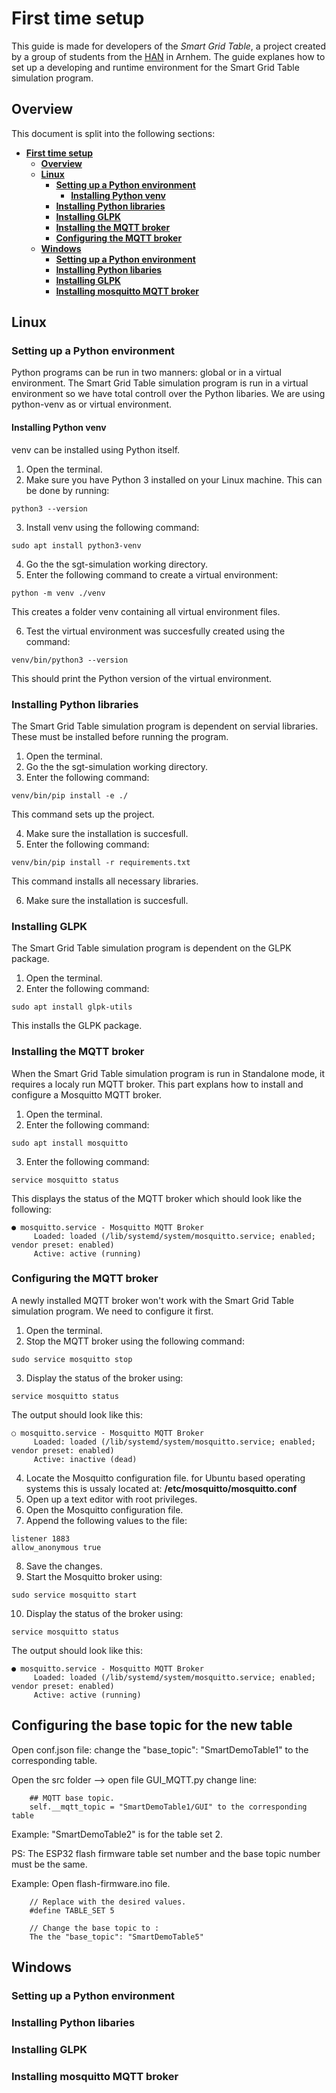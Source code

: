 # **First time setup**

This guide is made for developers of the *Smart Grid Table*, a project created by a group of students from the [HAN](https://www.hanuniversity.com/en/) in Arnhem. The guide explanes how to set up a developing and runtime environment for the Smart Grid Table simulation program.

## **Overview**
This document is split into the following sections:
- [**First time setup**](#first-time-setup)
  - [**Overview**](#overview)
  - [**Linux**](#linux)
    - [**Setting up a Python environment**](#setting-up-a-python-environment)
      - [**Installing Python venv**](#installing-python-venv)
    - [**Installing Python libraries**](#installing-python-libraries)
    - [**Installing GLPK**](#installing-glpk)
    - [**Installing the MQTT broker**](#installing-the-mqtt-broker)
    - [**Configuring the MQTT broker**](#configuring-the-mqtt-broker)
  - [**Windows**](#windows)
    - [**Setting up a Python environment**](#setting-up-a-python-environment-1)
    - [**Installing Python libaries**](#installing-python-libaries)
    - [**Installing GLPK**](#installing-glpk-1)
    - [**Installing mosquitto MQTT broker**](#installing-mosquitto-mqtt-broker)

## **Linux**

### **Setting up a Python environment**
Python programs can be run in two manners: global or in a virtual environment. The Smart Grid Table simulation program is run in a virtual environment so we have total controll over the Python libaries. We are using python-venv as or virtual environment.

#### **Installing Python venv**
venv can be installed using Python itself. 

1. Open the terminal.
2. Make sure you have Python 3 installed on your Linux machine. This can be done by running:
```
python3 --version
```
3. Install venv using the following command:
```
sudo apt install python3-venv
```

4. Go the the sgt-simulation working directory.
5. Enter the following command to create a virtual environment:
```
python -m venv ./venv
```

This creates a folder venv containing all virtual environment files.

6. Test the virtual environment was succesfully created using the command:
```
venv/bin/python3 --version
```
This should print the Python version of the virtual environment.

### **Installing Python libraries**
The Smart Grid Table simulation program is dependent on servial libraries. These must be installed before running the program.

1. Open the terminal.
2. Go the the sgt-simulation working directory.
3. Enter the following command:
```
venv/bin/pip install -e ./ 
```
This command sets up the project.

4. Make sure the installation is succesfull.
5. Enter the following command:
```
venv/bin/pip install -r requirements.txt 
```
This command installs all necessary libraries.

6. Make sure the installation is succesfull.
### **Installing GLPK**
The Smart Grid Table simulation program is dependent on the GLPK package.

1. Open the terminal.
2. Enter the following command:
```
sudo apt install glpk-utils
```
This installs the GLPK package.

### **Installing the MQTT broker**
When the Smart Grid Table simulation program is run in Standalone mode, it requires a localy run MQTT broker. This part explans how to install and configure a Mosquitto MQTT broker.

1. Open the terminal.
2. Enter the following command:
```
sudo apt install mosquitto
```

3. Enter the following command:
```
service mosquitto status
```

This displays the status of the MQTT broker which should look like the following:
```
● mosquitto.service - Mosquitto MQTT Broker
     Loaded: loaded (/lib/systemd/system/mosquitto.service; enabled; vendor preset: enabled)
     Active: active (running)
```

### **Configuring the MQTT broker**
A newly installed MQTT broker won't work with the Smart Grid Table simulation program. We need to configure it first.

1. Open the terminal.
2. Stop the MQTT broker using the following command:
```
sudo service mosquitto stop
```

3. Display the status of the broker using:
```
service mosquitto status
```

The output should look like this:
```
○ mosquitto.service - Mosquitto MQTT Broker
     Loaded: loaded (/lib/systemd/system/mosquitto.service; enabled; vendor preset: enabled)
     Active: inactive (dead)
```

4. Locate the  Mosquitto configuration file. for Ubuntu based operating systems this is ussaly located at: **/etc/mosquitto/mosquitto.conf**
5. Open up a text editor with root privileges.
6. Open the Mosquitto configuration file.
7. Append the following values to the file:
```
listener 1883
allow_anonymous true
```

8. Save the changes.
9. Start the Mosquitto broker using:
```
sudo service mosquitto start
```

10. Display the status of the broker using:
```
service mosquitto status
```

The output should look like this:
```
● mosquitto.service - Mosquitto MQTT Broker
     Loaded: loaded (/lib/systemd/system/mosquitto.service; enabled; vendor preset: enabled)
     Active: active (running)
```

## **Configuring the base topic for the new table**

Open conf.json file:
    change the "base_topic": "SmartDemoTable1" to the corresponding table.

Open the src folder --> open file GUI_MQTT.py change line:         
        
        ## MQTT base topic.
        self.__mqtt_topic = "SmartDemoTable1/GUI" to the corresponding table

Example: "SmartDemoTable2" is for the table set 2.

PS: The ESP32 flash firmware table set number and the base topic number must be the same. 

Example: 
        Open flash-firmware.ino file. 

        // Replace with the desired values.
        #define TABLE_SET 5

        // Change the base topic to : 
        The the "base_topic": "SmartDemoTable5"


## **Windows**
### **Setting up a Python environment**
### **Installing Python libaries**
### **Installing GLPK**
### **Installing mosquitto MQTT broker**
